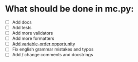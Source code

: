 # What should be done in mc.py:

* [ ] Add docs
* [ ] Add tests
* [ ] Add more validators
* [ ] Add more formatters
* [ ] [Add variable-order opportunity](https://en.wikipedia.org/wiki/Variable-order_Markov_model)
* [ ] Fix english grammar mistakes and typos
* [ ] Add / change comments and docstrings